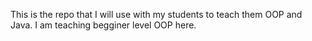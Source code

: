 This is the repo that I will use with my students to teach them OOP and Java.
I am teaching begginer level OOP here.
